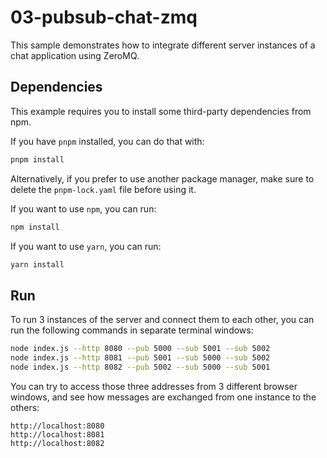 # 03-pubsub-chat-zmq

This sample demonstrates how to integrate different server instances of a chat
application using ZeroMQ.

## Dependencies

This example requires you to install some third-party dependencies from npm.

If you have `pnpm` installed, you can do that with:

```bash
pnpm install
```

Alternatively, if you prefer to use another package manager, make sure to delete
the `pnpm-lock.yaml` file before using it.

If you want to use `npm`, you can run:

```bash
npm install
```

If you want to use `yarn`, you can run:

```bash
yarn install
```

## Run

To run 3 instances of the server and connect them to each other, you can run the
following commands in separate terminal windows:

```bash
node index.js --http 8080 --pub 5000 --sub 5001 --sub 5002
node index.js --http 8081 --pub 5001 --sub 5000 --sub 5002
node index.js --http 8082 --pub 5002 --sub 5000 --sub 5001
```

You can try to access those three addresses from 3 different browser windows,
and see how messages are exchanged from one instance to the others:

```
http://localhost:8080
http://localhost:8081
http://localhost:8082
```
